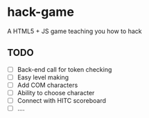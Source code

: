 # hack-game
A HTML5 + JS game teaching you how to hack


## TODO

- [ ] Back-end call for token checking
- [ ] Easy level making
- [ ] Add COM characters
- [ ] Ability to choose character
- [ ] Connect with HITC scoreboard
- [ ] ....
